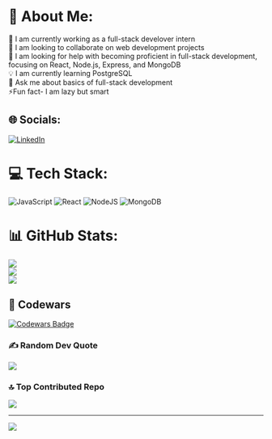 # 💫 About Me:
🔭 I am currently working as a full-stack develover intern<br>👥 I am looking to collaborate on web development projects<br>🤝 I am looking for help with becoming proficient in full-stack development, focusing on React, Node.js, Express, and MongoDB<br>💡 I am currently learning PostgreSQL <br>💬 Ask me about basics of full-stack development <br>⚡Fun fact- I am lazy but smart


## 🌐 Socials:
[![LinkedIn](https://img.shields.io/badge/LinkedIn-%230077B5.svg?logo=linkedin&logoColor=white)](https://linkedin.com/in/nabina-mangrati-62a03a238) 

# 💻 Tech Stack:
![JavaScript](https://img.shields.io/badge/javascript-%23323330.svg?style=flat&logo=javascript&logoColor=%23F7DF1E) ![React](https://img.shields.io/badge/react-%2320232a.svg?style=flat&logo=react&logoColor=%2361DAFB) ![NodeJS](https://img.shields.io/badge/node.js-6DA55F?style=flat&logo=node.js&logoColor=white) ![MongoDB](https://img.shields.io/badge/MongoDB-%234ea94b.svg?style=flat&logo=mongodb&logoColor=white)
# 📊 GitHub Stats:
![](https://github-readme-stats.vercel.app/api?username=nabinamangrati&theme=dark&hide_border=false&include_all_commits=false&count_private=false)<br/>
![](https://github-readme-streak-stats.herokuapp.com/?user=nabinamangrati&theme=dark&hide_border=false)<br/>
![](https://github-readme-stats.vercel.app/api/top-langs/?username=nabinamangrati&theme=dark&hide_border=false&include_all_commits=false&count_private=false&layout=compact)

## 🏅 Codewars
[![Codewars Badge](https://www.codewars.com/users/nabina/badges/large)](https://www.codewars.com/users/nabina)

### ✍️ Random Dev Quote
![](https://quotes-github-readme.vercel.app/api?type=horizontal&theme=light)

### 🔝 Top Contributed Repo
![](https://github-contributor-stats.vercel.app/api?username=nabinamangrati&limit=5&theme=dark&combine_all_yearly_contributions=true)

---
[![](https://visitcount.itsvg.in/api?id=nabinamangrati&icon=0&color=0)](https://visitcount.itsvg.in)

<!-- Proudly created with GPRM ( https://gprm.itsvg.in ) -->
